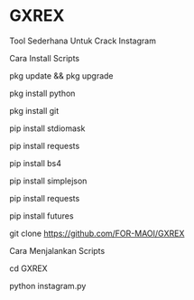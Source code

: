 # GXREX

Tool Sederhana Untuk Crack Instagram

Cara Install Scripts

pkg update && pkg upgrade

pkg install python

pkg install git

pip install stdiomask

pip install requests

pip install bs4

pip install simplejson

pip install requests

pip install futures

git clone https://github.com/FOR-MAOI/GXREX

Cara Menjalankan Scripts

cd GXREX

python instagram.py
